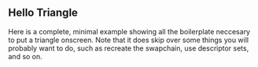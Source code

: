 ## Hello Triangle

Here is a complete, minimal example showing all the boilerplate neccesary to put a triangle onscreen. Note that it does skip over some things you will probably want to do, such as recreate the swapchain, use descriptor sets, and so on.
